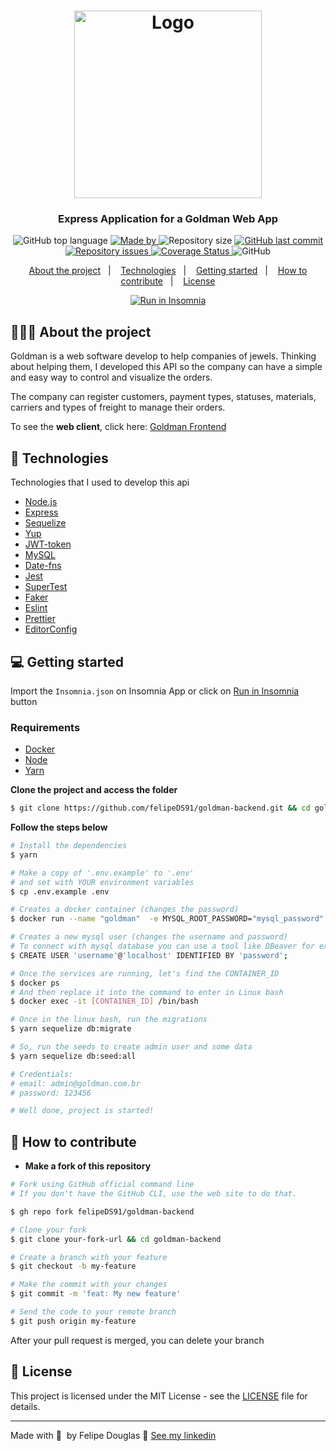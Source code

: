 <h1 align="center">
  <img
    alt="Logo"
    src="https://res.cloudinary.com/dixtjpk8s/image/upload/v1599651606/Goldman/logo_g6tawl.png" width="300px"
  />
</h1>

<h3 align="center">
  Express Application for a Goldman Web App
</h3>

<p align="center">
  <img alt="GitHub top language" src="https://img.shields.io/github/languages/top/felipeDS91/goldman-backend?color=%23fbc131">

  <a href="https://www.linkedin.com/in/felipe-douglas-dev/" target="_blank" rel="noopener noreferrer">
    <img alt="Made by" src="https://img.shields.io/badge/made%20by-felipe%20douglas-%23fbc131">
  </a>

  <img alt="Repository size" src="https://img.shields.io/github/repo-size/felipeDS91/goldman-backend?color=%23fbc131">

  <a href="https://github.com/felipeDS91/goldman-backend/commits/master">
    <img alt="GitHub last commit" src="https://img.shields.io/github/last-commit/felipeDS91/goldman-backend?color=%23fbc131">
  </a>

  <a href="https://github.com/felipeDS91/goldman-backend/issues">
    <img alt="Repository issues" src="https://img.shields.io/github/issues/felipeDS91/goldman-backend?color=%23fbc131">
  </a>

  <a href='https://coveralls.io/github/felipeDS91/goldman-backend?branch=master'>
    <img src='https://coveralls.io/repos/github/felipeDS91/goldman-backend/badge.svg?branch=master' alt='Coverage Status' />
  </a>

  <img alt="GitHub" src="https://img.shields.io/github/license/felipeDS91/goldman-backend?color=%23fbc131">
</p>

<p align="center">
  <a href="#-about-the-project">About the project</a>&nbsp;&nbsp;&nbsp;|&nbsp;&nbsp;&nbsp;
  <a href="#-technologies">Technologies</a>&nbsp;&nbsp;&nbsp;|&nbsp;&nbsp;&nbsp;
  <a href="#-getting-started">Getting started</a>&nbsp;&nbsp;&nbsp;|&nbsp;&nbsp;&nbsp;
  <a href="#-how-to-contribute">How to contribute</a>&nbsp;&nbsp;&nbsp;|&nbsp;&nbsp;&nbsp;
  <a href="#-license">License</a>
</p>

<p id="insomniaButton" align="center">
  <a href="https://insomnia.rest/images/run.svg)](https://insomnia.rest/run/?label=Goldman&uri=https%3A%2F%2Fgithub.com%2FfelipeDS91%2Fgoldman-backend%2Fblob%2Fmaster%2FInsomnia.json" target="_blank">
    <img src="https://insomnia.rest/images/run.svg" alt="Run in Insomnia">
  </a>
</p>

## 👨🏻‍💻 About the project

Goldman is a web software develop to help companies of jewels. Thinking about helping them, I developed this API so the company can have a simple and easy way to control and visualize the orders.

The company can register customers, payment types, statuses, materials, carriers and types of freight to manage their orders.

To see the **web client**, click here: [Goldman Frontend](https://github.com/felipeDS91/goldman-frontend)<br />

## 🚀 Technologies

Technologies that I used to develop this api

- [Node.js](https://nodejs.org/en/)
- [Express](https://expressjs.com/pt-br/)
- [Sequelize](https://sequelize.org/v5/manual/getting-started.html)
- [Yup](https://github.com/jquense/yup)
- [JWT-token](https://jwt.io/)
- [MySQL](https://dev.mysql.com/doc/)
- [Date-fns](https://date-fns.org/)
- [Jest](https://jestjs.io/)
- [SuperTest](https://github.com/visionmedia/supertest)
- [Faker](https://www.npmjs.com/package/faker)
- [Eslint](https://eslint.org/)
- [Prettier](https://prettier.io/)
- [EditorConfig](https://editorconfig.org/)

## 💻 Getting started

Import the `Insomnia.json` on Insomnia App or click on [Run in Insomnia](#insomniaButton) button

### Requirements

- [Docker](https://www.docker.com/)
- [Node](https://nodejs.org/en/download/)
- [Yarn](https://classic.yarnpkg.com/en/docs/install#windows-stable)

**Clone the project and access the folder**

```bash
$ git clone https://github.com/felipeDS91/goldman-backend.git && cd goldman-backend
```

**Follow the steps below**

```bash
# Install the dependencies
$ yarn

# Make a copy of '.env.example' to '.env'
# and set with YOUR environment variables
$ cp .env.example .env

# Creates a docker container (changes the password)
$ docker run --name "goldman"  -e MYSQL_ROOT_PASSWORD="mysql_password" -p 3306:3306 -d mysql:5.7.30

# Creates a new mysql user (changes the username and password)
# To connect with mysql database you can use a tool like DBeaver for example
$ CREATE USER 'username'@'localhost' IDENTIFIED BY 'password';

# Once the services are running, let's find the CONTAINER_ID
$ docker ps
# And then replace it into the command to enter in Linux bash
$ docker exec -it [CONTAINER_ID] /bin/bash

# Once in the linux bash, run the migrations
$ yarn sequelize db:migrate

# So, run the seeds to create admin user and some data
$ yarn sequelize db:seed:all

# Credentials:
# email: admin@goldman.com.br
# password: 123456

# Well done, project is started!
```

## 🤔 How to contribute

- **Make a fork of this repository**

```bash
# Fork using GitHub official command line
# If you don't have the GitHub CLI, use the web site to do that.

$ gh repo fork felipeDS91/goldman-backend
```

```bash
# Clone your fork
$ git clone your-fork-url && cd goldman-backend

# Create a branch with your feature
$ git checkout -b my-feature

# Make the commit with your changes
$ git commit -m 'feat: My new feature'

# Send the code to your remote branch
$ git push origin my-feature
```

After your pull request is merged, you can delete your branch

## 📝 License

This project is licensed under the MIT License - see the [LICENSE](LICENSE) file for details.

---

Made with 💜&nbsp; by Felipe Douglas 👋 [See my linkedin](https://www.linkedin.com/in/felipe-douglas-dev/)
